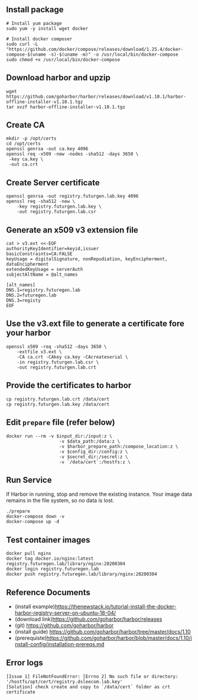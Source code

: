 
## Install package
```
# Install yum package
sudo yum -y install wget docker

# Install docker composer
sudo curl -L "https://github.com/docker/compose/releases/download/1.25.4/docker-compose-$(uname -s)-$(uname -m)" -o /usr/local/bin/docker-compose
sudo chmod +x /usr/local/bin/docker-compose
```

## Download harbor and upzip 
```
wget https://github.com/goharbor/harbor/releases/download/v1.10.1/harbor-offline-installer-v1.10.1.tgz
tar xvzf harbor-offline-installer-v1.10.1.tgz
```

## Create CA

```
mkdir -p /opt/certs
cd /opt/certs
openssl genrsa -out ca.key 4096
openssl req -x509 -new -nodes -sha512 -days 3650 \
 -key ca.key \
 -out ca.crt
```

## Create Server certificate
```
openssl genrsa -out registry.futurgen.lab.key 4096
openssl req -sha512 -new \
    -key registry.futurgen.lab.key \
    -out registry.futurgen.lab.csr
```

## Generate an x509 v3 extension file
```
cat > v3.ext <<-EOF
authorityKeyIdentifier=keyid,issuer
basicConstraints=CA:FALSE
keyUsage = digitalSignature, nonRepudiation, keyEncipherment, dataEncipherment
extendedKeyUsage = serverAuth
subjectAltName = @alt_names

[alt_names]
DNS.1=registry.futuregen.lab
DNS.2=futuregen.lab
DNS.3=registy
EOF
```

## Use the v3.ext file to generate a certificate fore your harbor
```
openssl x509 -req -sha512 -days 3650 \
    -extfile v3.ext \
    -CA ca.crt -CAkey ca.key -CAcreateserial \
    -in registry.futurgen.lab.csr \
    -out registry.futurgen.lab.crt
```

## Provide the certificates to harbor
```
cp registry.futurgen.lab.crt /data/cert
cp registry.futurgen.lab.key /data/cert
```

## Edit `prepare` file (refer below)
```
docker run --rm -v $input_dir:/input:z \
                    -v $data_path:/data:z \
                    -v $harbor_prepare_path:/compose_location:z \
                    -v $config_dir:/config:z \
                    -v $secret_dir:/secret:z \
                    -v `/data/cert`:/hostfs:z \
```

## Run Service
If Harbor in running, stop and remove the existing instance.
Your image data remains in the file system, so no data is lost.
```
./prepare
docker-compose down -v
docker-compose up -d
```

## Test container images
```
docker pull nginx
docker tag docker.io/nginx:latest registry.futuregen.lab/library/nginx:20200304
docker login registry.futuregen.lab
docker push registry.futuregen.lab/library/nginx:20200304
```

## Reference Documents

- (install example)https://thenewstack.io/tutorial-install-the-docker-harbor-registry-server-on-ubuntu-18-04/
- (download link)https://github.com/goharbor/harbor/releases
- (git) https://github.com/goharbor/harbor
- (install guide) https://github.com/goharbor/harbor/tree/master/docs/1.10
- (prerequiste)https://github.com/goharbor/harbor/blob/master/docs/1.10/install-config/installation-prereqs.md

## Error logs
```
[Issue 1] FileNotFoundError: [Errno 2] No such file or directory: '/hostfs/opt/cert/registry.dsleecom.lab.key'
[Solution] check create and copy to `/data/cert` folder as crt certificate
```
